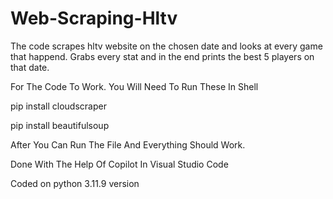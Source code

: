 # Web-Scraping-Hltv
The code scrapes hltv website on the chosen date and looks at every game that happend. Grabs every stat and in the end prints the best 5 players on that date.

For The Code To Work. You Will Need To Run These In Shell

pip install cloudscraper

pip install beautifulsoup


After You Can Run The File And Everything Should Work.

Done With The Help Of Copilot In Visual Studio Code 

Coded on python 3.11.9 version
